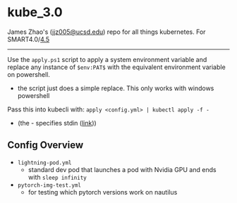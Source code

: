 # kube_3.0

James Zhao's ([jjz005@ucsd.edu](jjz005@ucsd.edu)) repo for all things kubernetes. For SMART4.0/[4.5](https://github.com/Cyoung02/smart4.5) 

---

Use the ```apply.ps1``` script to apply a system environment variable and replace any instance of ```$env:PAT$``` with the equivalent environment variable on powershell. 
- the script just does a simple replace. This only works with windows powershell

Pass this into kubecli with:
```apply <config.yml> | kubectl apply -f -```
- (the - specifies stdin ([link](https://stackoverflow.com/questions/54032336/need-some-explaination-of-kubectl-stdin-and-pipe])))


## Config Overview
- ```lightning-pod.yml```
  - standard dev pod that launches a pod with Nvidia GPU and ends with ```sleep infinity```
- ```pytorch-img-test.yml```
  - for testing which pytorch versions work on nautilus